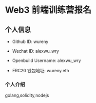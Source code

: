 # Web3 前端训练营报名

## 个人信息

* Github ID: wureny

* Wechat ID: alexwu_wry

* Openbuild Username: alexwu_wry

* ERC20 钱包地址: wureny.eth

### 个人介绍
golang,solidity,nodejs